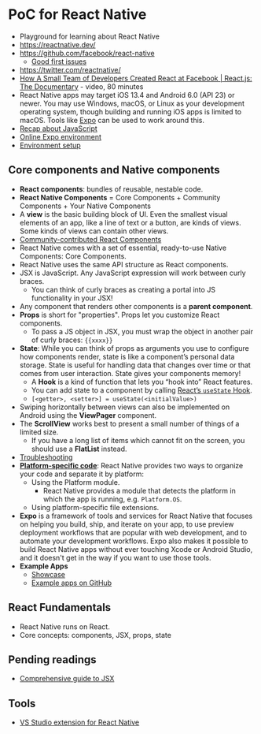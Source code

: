 # PoC for React Native
- Playground for learning about React Native
- https://reactnative.dev/
- https://github.com/facebook/react-native
    - [Good first issues](https://github.com/facebook/react-native/labels/good%20first%20issue)
- https://twitter.com/reactnative/
- [How A Small Team of Developers Created React at Facebook | React.js: The Documentary](https://www.youtube.com/watch?v=8pDqJVdNa44) - video, 80 minutes
- React Native apps may target iOS 13.4 and Android 6.0 (API 23) or newer. You may use Windows, macOS, or Linux as your development operating system, though building and running iOS apps is limited to macOS. Tools like [Expo](https://expo.dev/) can be used to work around this.
- [Recap about JavaScript](https://developer.mozilla.org/en-US/docs/Web/JavaScript/Language_overview)
- [Online Expo environment](https://snack.expo.dev/)
- [Environment setup](https://reactnative.dev/docs/environment-setup)

## Core components and Native components
- **React components**: bundles of reusable, nestable code. 
- **React Native Components** = Core Components + Community Components + Your Native Components
- A **view** is the basic building block of UI. Even the smallest visual elements of an app, like a line of text or a button, are kinds of views. Some kinds of views can contain other views.
- [Community-contributed React Components](https://reactnative.directory/)
- React Native comes with a set of essential, ready-to-use Native Components: Core Components.
- React Native uses the same API structure as React components.
- JSX is JavaScript. Any JavaScript expression will work between curly braces.
    - You can think of curly braces as creating a portal into JS functionality in your JSX!
- Any component that renders other components is a **parent component**. 
- **Props** is short for "properties". Props let you customize React components.
    - To pass a JS object in JSX, you must wrap the object in another pair of curly braces: `{{xxxx}}`
- **State**: While you can think of props as arguments you use to configure how components render, state is like a component’s personal data storage. State is useful for handling data that changes over time or that comes from user interaction. State gives your components memory!
    - A **Hook** is a kind of function that lets you “hook into” React features.
    - You can add state to a component by calling [React’s `useState` Hook](https://react.dev/learn/state-a-components-memory).
    - `[<getter>, <setter>] = useState(<initialValue>)`
- Swiping horizontally between views can also be implemented on Android using the **ViewPager** component.
- The **ScrollView** works best to present a small number of things of a limited size.
    - If you have a long list of items which cannot fit on the screen, you should use a **FlatList** instead. 
- [Troubleshooting](https://reactnative.dev/docs/troubleshooting)
- [**Platform-specific code**](https://reactnative.dev/docs/platform-specific-code): React Native provides two ways to organize your code and separate it by platform:
    - Using the Platform module.
        - React Native provides a module that detects the platform in which the app is running, e.g. `Platform.OS`.
    - Using platform-specific file extensions.
- **Expo** is a framework of tools and services for React Native that focuses on helping you build, ship, and iterate on your app, to use preview deployment workflows that are popular with web development, and to automate your development workflows. Expo also makes it possible to build React Native apps without ever touching Xcode or Android Studio, and it doesn't get in the way if you want to use those tools.
- **Example Apps**
    - [Showcase](https://reactnative.dev/showcase)
    - [Example apps on GitHub](https://github.com/ReactNativeNews/React-Native-Apps)

## React Fundamentals
- React Native runs on React.
- Core concepts: components, JSX, props, state

## Pending readings
- [Comprehensive guide to JSX](https://react.dev/learn/writing-markup-with-jsx)

## Tools
- [VS Studio extension for React Native](https://marketplace.visualstudio.com/items?itemName=msjsdiag.vscode-react-native)